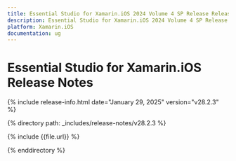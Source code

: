 ```yaml
---
title: Essential Studio for Xamarin.iOS 2024 Volume 4 SP Release Release Notes  
description: Essential Studio for Xamarin.iOS 2024 Volume 4 SP Release Release Notes  
platform: Xamarin.iOS
documentation: ug
---
```


# Essential Studio for Xamarin.iOS  Release Notes  

{% include release-info.html date="January 29, 2025"  version="v28.2.3" %} 

{% directory path: _includes/release-notes/v28.2.3 %}

{% include {{file.url}} %}

{% enddirectory %}